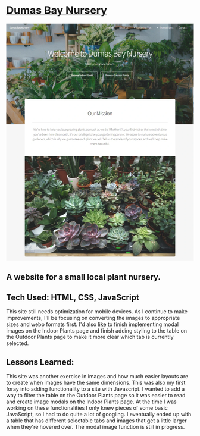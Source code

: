 # [Dumas Bay Nursery](https://dumasbaynursery.netlify.app/index.html)

![A screenshot of the home page of Dumas Bay's site.](/images/homeScreenshot.webp)

## A website for a small local plant nursery.

## Tech Used: HTML, CSS, JavaScript
This site still needs optimization for mobile devices. As I continue to make improvements, I'll be focusing on converting the images to appropriate sizes and webp formats first. I'd also like to finish implementing modal images on the Indoor Plants page and finish adding styling to the table on the Outdoor Plants page to make it more clear which tab is currently selected.

## Lessons Learned:
This site was another exercise in images and how much easier layouts are to create when images have the same dimensions. This was also my first foray into adding functionality to a site with Javascript. I wanted to add a way to filter the table on the Outdoor Plants page so it was easier to read and create image modals on the Indoor Plants page. At the time I was working on these functionalities I only knew pieces of some basic JavaScript, so I had to do quite a lot of googling. I eventually ended up with a table that has different selectable tabs and images that get a little larger when they're hovered over. The modal image function is still in progress.